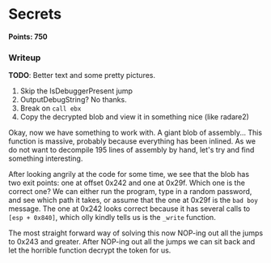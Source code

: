 # Secrets

**Points: 750**


### Writeup

**TODO**: Better text and some pretty pictures.

1. Skip the IsDebuggerPresent jump
2. OutputDebugString? No thanks.
3. Break on `call ebx`
4. Copy the decrypted blob and view it in something nice (like radare2)

Okay, now we have something to work with. A giant blob of assembly...
This function is massive, probably because everything has been inlined.
As we do not want to decompile 195 lines of assembly by hand, let's try and find something interesting.

After looking angrily at the code for some time, we see that the blob has two exit points: one at offset 0x242 and one at 0x29f.
Which one is the correct one? We can either run the program, type in a random password, and see which path it takes, or assume that the one at 0x29f is the `bad boy` message. The one at 0x242 looks correct because it has several calls to `[esp + 0x840]`, which olly kindly tells us is the `_write` function.

The most straight forward way of solving this now NOP-ing out all the jumps to 0x243 and greater.
After NOP-ing out all the jumps we can sit back and let the horrible function decrypt the token for us.
